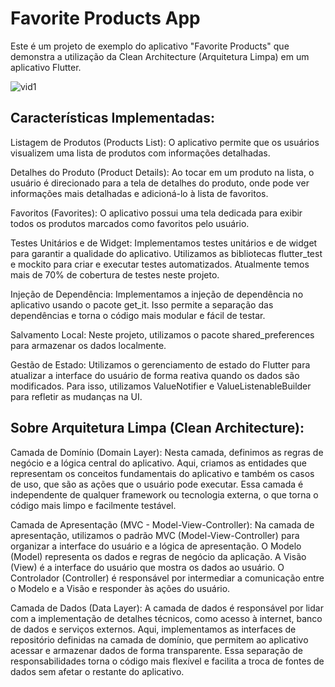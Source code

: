 # Favorite Products App

Este é um projeto de exemplo do aplicativo "Favorite Products" que demonstra a utilização da Clean Architecture (Arquitetura Limpa) em um aplicativo Flutter.

![vid1](https://github.com/DiegoSCastro/favorite_products/assets/66894278/79d52326-6508-46f8-a618-9bdab82178d4)

## Características Implementadas:
Listagem de Produtos (Products List): O aplicativo permite que os usuários visualizem uma lista de produtos com informações detalhadas.

Detalhes do Produto (Product Details): Ao tocar em um produto na lista, o usuário é direcionado para a tela de detalhes do produto, onde pode ver informações mais detalhadas e adicioná-lo à lista de favoritos.

Favoritos (Favorites): O aplicativo possui uma tela dedicada para exibir todos os produtos marcados como favoritos pelo usuário.

Testes Unitários e de Widget: Implementamos testes unitários e de widget para garantir a qualidade do aplicativo. Utilizamos as bibliotecas flutter_test e mockito para criar e executar testes automatizados. Atualmente temos mais de 70% de cobertura de testes neste projeto.

Injeção de Dependência: Implementamos a injeção de dependência no aplicativo usando o pacote get_it. Isso permite a separação das dependências e torna o código mais modular e fácil de testar.

Salvamento Local: Neste projeto, utilizamos o pacote shared_preferences para armazenar os dados localmente.

Gestão de Estado: Utilizamos o gerenciamento de estado do Flutter para atualizar a interface do usuário de forma reativa quando os dados são modificados. Para isso, utilizamos ValueNotifier e ValueListenableBuilder para refletir as mudanças na UI.

## Sobre Arquitetura Limpa (Clean Architecture):

Camada de Domínio (Domain Layer): Nesta camada, definimos as regras de negócio e a lógica central do aplicativo. Aqui, criamos as entidades que representam os conceitos fundamentais do aplicativo e também os casos de uso, que são as ações que o usuário pode executar. Essa camada é independente de qualquer framework ou tecnologia externa, o que torna o código mais limpo e facilmente testável.

Camada de Apresentação (MVC - Model-View-Controller): Na camada de apresentação, utilizamos o padrão MVC (Model-View-Controller) para organizar a interface do usuário e a lógica de apresentação. O Modelo (Model) representa os dados e regras de negócio da aplicação. A Visão (View) é a interface do usuário que mostra os dados ao usuário. O Controlador (Controller) é responsável por intermediar a comunicação entre o Modelo e a Visão e responder às ações do usuário.

Camada de Dados (Data Layer): A camada de dados é responsável por lidar com a implementação de detalhes técnicos, como acesso à internet, banco de dados e serviços externos. Aqui, implementamos as interfaces de repositório definidas na camada de domínio, que permitem ao aplicativo acessar e armazenar dados de forma transparente. Essa separação de responsabilidades torna o código mais flexível e facilita a troca de fontes de dados sem afetar o restante do aplicativo.